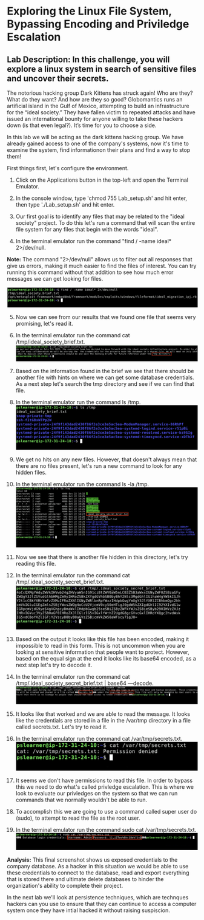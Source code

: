 # Exploring the Linux File System, Bypassing Encoding and Priviledge Escalation
## Lab Description: In this challenge, you will explore a linux system in search of sensitive files and uncover their secrets.

The notorious hacking group Dark Kittens has struck again! Who are they? What do
they want? And how are they so good? Globomantics runs an artificial island in the
Gulf of Mexico, attempting to build an infrastructure for the “ideal society.” They have
fallen victim to repeated attacks and have issued an international bounty for anyone
willing to take these hackers down (is that even legal?). It’s time for you to choose a
side.

In this lab we will be acting as the dark kittens hacking group.
We have already gained access to one of the company's systems,
now it's time to examine the system, find informationon their plans
and find a way to stop them! 

First things first, let's configure the environment.

1. Click on the Applications button in the top-left and open the Terminal Emulator.

2.  In the console window, type 'chmod 755 Lab_setup.sh' and hit enter, then type './Lab_setup.sh' and hit enter.

3. Our first goal is to identify any files that may be related to the "ideal society" project. 
To do this let's run a command that will scan the entire file system for any files that begin with the words "ideal".

4. In the terminal emulator run the command "find / -name ideal* 2>/dev/null.

**Note:** The command "2>/dev/null" allows us to filter out all responses that give us errors, making it much easier to find the files of interest. 
You can try running this command without that addition to see how much error messages we can get looking for files.

![](./Step4.png)

5. Now we can see from our results that we found one file that seems very promising, let's read it.

6. In the terminal emulator run the command cat /tmp/ideal_society_brief.txt.
![](./Step6.png)

7. Based on the information found in the brief we see that there should be another file with hints on where we can get some database credentials.
As a next step let's search the tmp directory and see if we can find that file.

8. In the terminal emulator run the command ls /tmp.
![](./Step8.png)

9. We get no hits on any new files. However, that doesn't always mean that there are no files present, let's run a new command to look for any hidden files.

10. In the terminal emulator run the command ls -la /tmp.
![](./Step9.png)

11. Now we see that there is another file hidden in this directory, let's try reading this file.

12. In the terminal emulator run the command cat /tmp/.ideal_society_secret_brief.txt.
![](./Step12.png)

13. Based on the output it looks like this file has been encoded, making it impossible to read in this form. 
This is not uncommon when you are looking at sensitive information that people want to protect. However, based
on the equal sign at the end it looks like its base64 encoded, as a next step let's try to decode it.

14. In the terminal emulator run the command cat /tmp/.ideal_society_secret_brief.txt | base64 —decode.
![](./Step14.png)

15. It looks like that worked and we are able to read the message. It looks like the credentials are stored in a file in the /var/tmp directory
in a file called secrets.txt. Let's try to read it.

16. In the terminal emulator run the command cat /var/tmp/secrets.txt.
![](./Step16.png)


17. It seems we don't have permissions to read this file. 
In order to bypass this we need to do what's called privledge escalation.
This is where we look to evaluate our privledges on the system so that we can run commands
that we normally wouldn't be able to run.

18. To accomplish this we are going to use a command called super user do (sudo), to attempt
to read the file as the root user.

19. In the terminal emulator run the command sudo cat /var/tmp/secrets.txt.
![](./Step19.png)

**Analysis:** This final screenshot shows us exposed credentials to the company database.
As a hacker in this situation we would be able to use these credentials to connect
to the database, read and export everything that is stored there and ultimate delete
databases to hinder the organization's ability to complete their project. 

In the next lab we'll look at persistence techniques, which are technques hackers
can you use to ensure that they can continue to access a computer system once
they have intial hacked it without raising suspiscion. 




